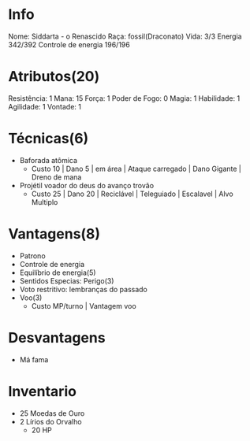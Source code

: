 # Info
Nome: Siddarta - o Renascido
Raça: fossil(Draconato)
Vida: 3/3
Energia 342/392
Controle de energia 196/196

# Atributos(20)
Resistência: 1
Mana: 15
Força: 1
Poder de Fogo: 0
Magia: 1
Habilidade: 1
Agilidade: 1
Vontade: 1

# Técnicas(6)
- Baforada atômica
	- Custo 10 | Dano 5 | em área | Ataque carregado | Dano Gigante | Dreno de mana
- Projétil voador do deus do avanço trovão
	- Custo 25 | Dano 20 | Reciclável | Teleguiado | Escalavel | Alvo Multiplo


# Vantagens(8)
- Patrono
- Controle de energia
- Equilíbrio de energia(5)
- Sentidos Especias: Perigo(3)
- Voto restritivo: lembranças do passado
- Voo(3)
	- Custo MP/turno | Vantagem voo

# Desvantagens
- Má fama

# Inventario
- 25 Moedas de Ouro
- 2 Lírios do Orvalho
	- 20 HP